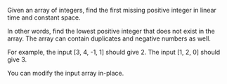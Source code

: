 Given an array of integers,
 find the first missing positive integer
    in linear time and
    constant space.

 In other words, find the lowest positive integer that does not exist in the array.
 The array can contain duplicates and negative numbers as well.

 For example, the input [3, 4, -1, 1] should give 2. The input [1, 2, 0] should give 3.

 You can modify the input array in-place.